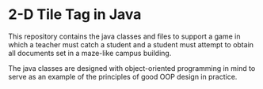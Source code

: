 # 2-D Tile Tag in Java

This repository contains the java classes and files to support a game in which a teacher must catch a student and a student must attempt to obtain all documents set in a maze-like campus building.

The java classes are designed with object-oriented programming in mind to serve as an example of the principles of good OOP design in practice.
